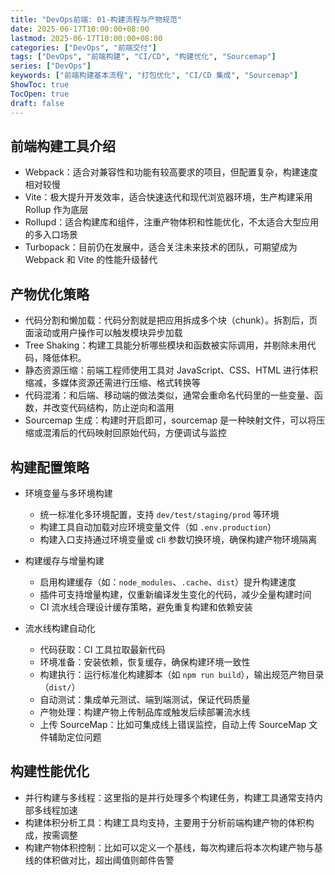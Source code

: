 ```yaml
---
title: "DevOps前端: 01-构建流程与产物规范"
date: 2025-06-17T10:00:00+08:00
lastmod: 2025-06-17T10:00:00+08:00
categories: ["DevOps", "前端交付"]
tags: ["DevOps", "前端构建", "CI/CD", "构建优化", "Sourcemap"]
series: ["DevOps"]
keywords: ["前端构建基本流程", "打包优化", "CI/CD 集成", "Sourcemap"]
ShowToc: true
TocOpen: true
draft: false
---
```


## 前端构建工具介绍

- Webpack：适合对兼容性和功能有较高要求的项目，但配置复杂，构建速度相对较慢
- Vite：极大提升开发效率，适合快速迭代和现代浏览器环境，生产构建采用 Rollup 作为底层
- Rollupd：适合构建库和组件，注重产物体积和性能优化，不太适合大型应用的多入口场景
- Turbopack：目前仍在发展中，适合关注未来技术的团队，可期望成为 Webpack 和 Vite 的性能升级替代

## 产物优化策略

- 代码分割和懒加载：代码分割就是把应用拆成多个块（chunk）。拆割后，页面滚动或用户操作可以触发模块异步加载
- Tree Shaking：构建工具能分析哪些模块和函数被实际调用，并剔除未用代码，降低体积。
- 静态资源压缩：前端工程师使用工具对 JavaScript、CSS、HTML 进行体积缩减，多媒体资源还需进行压缩、格式转换等
- 代码混淆：和后端、移动端的做法类似，通常会重命名代码里的一些变量、函数，并改变代码结构，防止逆向和滥用
- Sourcemap 生成：构建时开启即可，sourcemap 是一种映射文件，可以将压缩或混淆后的代码映射回原始代码，方便调试与监控

## 构建配置策略

- 环境变量与多环境构建  
  - 统一标准化多环境配置，支持 `dev/test/staging/prod` 等环境  
  - 构建工具自动加载对应环境变量文件（如 `.env.production`）  
  - 构建入口支持通过环境变量或 cli 参数切换环境，确保构建产物环境隔离  

- 构建缓存与增量构建  
  - 启用构建缓存（如：`node_modules`、`.cache`、`dist`）提升构建速度  
  - 插件可支持增量构建，仅重新编译发生变化的代码，减少全量构建时间  
  - CI 流水线合理设计缓存策略，避免重复构建和依赖安装  

- 流水线构建自动化  
  - 代码获取：CI 工具拉取最新代码
  - 环境准备：安装依赖，恢复缓存，确保构建环境一致性
  - 构建执行：运行标准化构建脚本（如 `npm run build`），输出规范产物目录（`dist/`）
  - 自动测试：集成单元测试、端到端测试，保证代码质量
  - 产物处理：构建产物上传制品库或触发后续部署流水线
  - 上传 SourceMap：比如可集成线上错误监控，自动上传 SourceMap 文件辅助定位问题

## 构建性能优化

- 并行构建与多线程：这里指的是并行处理多个构建任务，构建工具通常支持内部多线程加速
- 构建体积分析工具：构建工具均支持，主要用于分析前端构建产物的体积构成，按需调整
- 构建产物体积控制：比如可以定义一个基线，每次构建后将本次构建产物与基线的体积做对比，超出阈值则邮件告警
